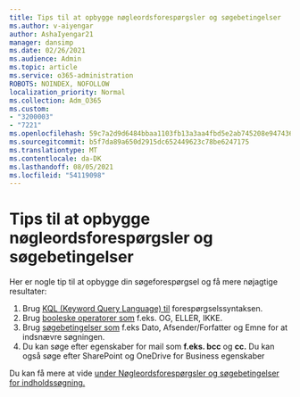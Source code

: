 ```yaml
---
title: Tips til at opbygge nøgleordsforespørgsler og søgebetingelser
ms.author: v-aiyengar
author: AshaIyengar21
manager: dansimp
ms.date: 02/26/2021
ms.audience: Admin
ms.topic: article
ms.service: o365-administration
ROBOTS: NOINDEX, NOFOLLOW
localization_priority: Normal
ms.collection: Adm_O365
ms.custom:
- "3200003"
- "7221"
ms.openlocfilehash: 59c7a2d9d6484bbaa1103fb13a3aa4fbd5e2ab745208e9474362029cf6406234
ms.sourcegitcommit: b5f7da89a650d2915dc652449623c78be6247175
ms.translationtype: MT
ms.contentlocale: da-DK
ms.lasthandoff: 08/05/2021
ms.locfileid: "54119098"
---
```

# <a name="tips-for-building-keyword-queries-and-search-conditions"></a>Tips til at opbygge nøgleordsforespørgsler og søgebetingelser

Her er nogle tip til at opbygge din søgeforespørgsel og få mere nøjagtige resultater:

1. Brug [KQL (Keyword Query Language) til](https://go.microsoft.com/fwlink/?linkid=2101591) forespørgselssyntaksen.
1. Brug [booleske operatorer som](https://go.microsoft.com/fwlink/?linkid=2101592) f.eks. OG, ELLER, IKKE.
1. Brug [søgebetingelser som](https://go.microsoft.com/fwlink/?linkid=2102410) f.eks Dato, Afsender/Forfatter og Emne for at indsnævre søgningen.
1. Du kan søge efter egenskaber for mail som **f.eks. bcc** og **cc.** Du kan også søge efter SharePoint og OneDrive for Business egenskaber

Du kan få mere at vide [under Nøgleordsforespørgsler og søgebetingelser for indholdssøgning.](https://go.microsoft.com/fwlink/?linkid=2102411)

